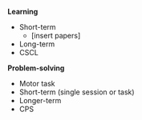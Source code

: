 
**Learning**
- Short-term
	- [insert papers]
- Long-term
- CSCL

**Problem-solving**
- Motor task
- Short-term (single session or task)
- Longer-term
- CPS